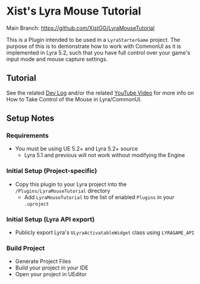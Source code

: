 # Xist's Lyra Mouse Tutorial

Main Branch: https://github.com/XistGG/LyraMouseTutorial

This is a Plugin intended to be used in a `LyraStarterGame` project.
The purpose of this is to demonstrate how to work with CommonUI as it
is implemented in Lyra 5.2, such that you have full control over
your game's input mode and mouse capture settings.


## Tutorial

See the related
[Dev Log](https://x157.github.io/UE5/LyraStarterGame/Tutorials/How-to-Take-Control-of-the-Mouse)
and/or the related
[YouTube Video](https://youtu.be/A9dp3cmCFtQ)
for more info on How to Take Control of the Mouse in Lyra/CommonUI.


## Setup Notes

### Requirements

- You must be using UE 5.2+ and Lyra 5.2+ source
  - Lyra 5.1 and previous will not work without modifying the Engine

### Initial Setup (Project-specific)

- Copy this plugin to your Lyra project into the `/Plugins/LyraMouseTutorial` directory
  - Add `LyraMouseTutorial` to the list of enabled `Plugins` in your `.uproject`

### Initial Setup (Lyra API export)

- Publicly export Lyra's `ULyraActivatableWidget` class using `LYRAGAME_API`

### Build Project

- Generate Project Files
- Build your project in your IDE
- Open your project in UEditor
